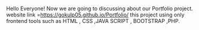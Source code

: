 Hello Everyone! Now we are going to discussing about our Portfolio project. 
website link =https://gokulp05.github.io/Portfolio/ 
this project using only frontend tools such as HTML , CSS ,JAVA SCRIPT , BOOTSTRAP ,PHP.
